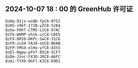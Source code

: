 ## 2024-10-07 18 : 00 的 GreenHub 许可证
```
QzHq-02jx-wxQD-fpC8-0752
QzHS-s96f-I72B-yZC8-52A4
QzGw-P0hT-CTM5-LSC8-97AC
QzFb-W6MP-shsk-ujC8-C665
QzFX-8RIO-DKPc-SwC8-31C6
QzFR-zL69-YAJ8-sUC8-B6AB
QzFP-YMSd-elHo-yfC8-A355
QzEl-Ngpw-pFV7-85C8-5CF7
QzDm-Jznc-FX3O-JRC8-A6FC
QzAi-TYXb-OGFl-K3C8-E9D1
```
